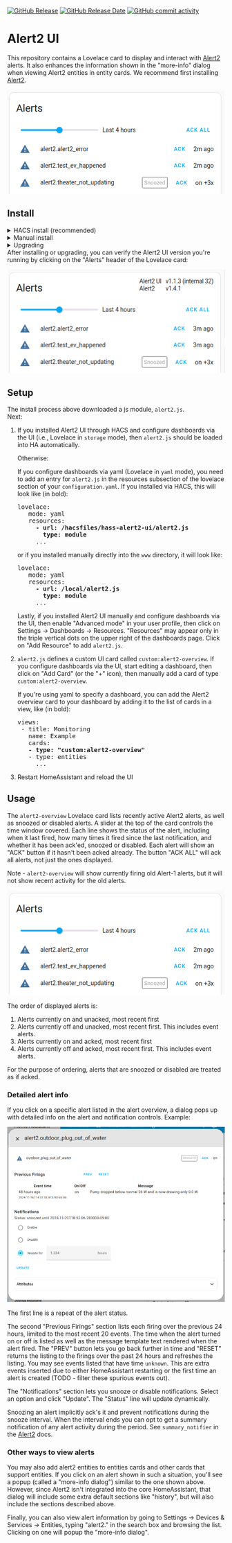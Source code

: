<!-- ~/tmp/general-env/bin/grip -b ~/tmp/hass-alert2-ui/README.md 6420 -->

[![GitHub Release](https://img.shields.io/github/v/release/redstone99/hass-alert2-ui)](https://github.com/redstone99/hass-alert2-ui/releases)
[![GitHub Release Date](https://img.shields.io/github/release-date/redstone99/hass-alert2-ui)](https://github.com/redstone99/hass-alert2-ui/releases)
[![GitHub commit activity](https://img.shields.io/github/commit-activity/y/redstone99/hass-alert2-ui)](https://github.com/redstone99/hass-alert2-ui/commits/master/)
<!-- ![GitHub commits since latest release](https://img.shields.io/github/commits-since/redstone99/hass-alert2-ui/latest) -->

# Alert2 UI

This repository contains a Lovelace card to display and interact with [Alert2](https://github.com/redstone99/hass-alert2) alerts.  It also enhances the information shown in the "more-info" dialog when viewing Alert2 entities in entity cards. We recommend first installing [Alert2](https://github.com/redstone99/hass-alert2).

![Alert2 overview card](resources/overview.png)

## Install

<details>
<summary>HACS install (recommended)</summary>

1. If HACS is not installed, follow HACS installation and configuration instructions at https://hacs.xyz/.

1. Click the button below

    [![Open your Home Assistant instance and open a repository inside the Home Assistant Community Store.](https://my.home-assistant.io/badges/hacs_repository.svg)](https://my.home-assistant.io/redirect/hacs_repository/?owner=redstone99&repository=hass-alert2-ui&category=plugin)

    or visit the HACS pane and add `https://github.com/redstone99/hass-alert2-ui.git` as a custom repository of type "Dashboard" by following [these instructions](https://hacs.xyz/docs/faq/custom_repositories/).

1. The UI should now show the "Alert2 UI" doc page in HACS. Click the "Download" button (bottom right of screen) to download the UI module.

    If for some reason adding the repository did not take you to the "Alert2 UI" doc page, you may need to click again on the HACS pane, search for "Alert2 UI" and click on it to get to the page.


1. Click "Reload" when it prompts you to reload your browser.
</details>

<details>
<summary>Manual install</summary>

1. Download the `Source code (zip)` link from the repository [release section](https://github.com/redstone99/hass-alert2-ui/releases) under "Assets" and unzip it.

   We do not recommend downloading directly from the `main` branch.

1. Create the directory `www` in your Home Assistant configuration directory if it doesn't already exist.

   Your configuration directory is the directory with `configuration.yaml`. It is commonly `/config`, or may be something like `~/.home-assistant/` for Linux installations.
   
1. Copy `alert2.js` from unzipped file into the directory `www` in your config.

   Your config directory should look similar to this after copying:
                   
        <config dir>/configuration.yaml
        <config dir>/www/alert2.js
        <config dir>/custom_components/alert2/__init__.py
        <config dir>/custom_components/alert2/sensor.py
         ... etc...

</details>

<details>
<summary>Upgrading</summary>

After upgrading Alert2 UI, it can take time for the browser or HA companion app to update alert2.js.  To speed that up:

* On the web, try reloading the page a few times and also "Clear cookies & site data".

* On the Android HA companion app, try going to System Settings -> Apps -> Home Assistant -> Storage & cache and clicking "Clear cache".  Then in the HA app, click on the vertical dots at the top and click on "Reload resources".  You may need to wait a few seconds and click "Reload resources" twice.

</details

After installing or upgrading, you can verify the Alert2 UI version you're running by clicking on the "Alerts" header of the Lovelace card:

![Alert2 overview card with version info](resources/overview2.png)


## Setup

The install process above downloaded a js module, `alert2.js`.
<br>Next:

1. If you installed Alert2 UI through HACS and configure dashboards via the UI (i.e., Lovelace in `storage` mode), then `alert2.js` should be loaded into HA automatically.

    Otherwise:

    If you configure dashboards via yaml (Lovelace in `yaml` mode), you need to add an entry for `alert2.js` in the resources subsection of the lovelace section of your `configuration.yaml`. If you installed via HACS, this will look like (in bold):

    <pre>lovelace:
      mode: yaml
      resources:
        <b>- url: /hacsfiles/hass-alert2-ui/alert2.js</b>
          <b>type: module</b>
        ...</pre>

    or if you installed manually directly into the `www` directory, it will look like:

    <pre>lovelace:
      mode: yaml
      resources:
        <b>- url: /local/alert2.js</b>
          <b>type: module</b>
        ...</pre>

    Lastly, if you installed Alert2 UI manually and configure dashboards via the UI, then enable "Advanced mode" in your user profile, then click on Settings -> Dashboards -> Resources.  "Resources" may appear only in the triple vertical dots on the upper right of the dashboards page. Click on "Add Resource" to add `alert2.js`.


1. `alert2.js` defines a custom UI card called `custom:alert2-overview`. If you configure dashboards via the UI, start editing a dashboard, then click on "Add Card" (or the "+" icon), then manually add a card of type `custom:alert2-overview`.

    If you're using yaml to specify a dashboard, you can add the Alert2 overview card to your dashboard by adding it to the list of cards in a view, like (in bold):

    <pre>views:
    - title: Monitoring
      name: Example
      cards:
      <b>- type: "custom:alert2-overview"</b>
      - type: entities
        ...</pre>


1. Restart HomeAssistant and reload the UI

## Usage

The `alert2-overview` Lovelace card lists recently active Alert2 alerts, as well as snoozed or disabled alerts.  A slider at the top of the card controls the time window covered. Each line shows the status of the alert, including when it last fired, how many times it fired since the last notification, and whether it has been ack'ed, snoozed or disabled.  Each alert will show an "ACK" button if it hasn't been acked already. The button "ACK ALL" will ack all alerts, not just the ones displayed.

Note - `alert2-overview` will show currently firing old Alert-1 alerts, but it will not show recent activity for the old alerts.

![Alert2 overview card](resources/overview.png)

The order of displayed alerts is:
1. Alerts currently on and unacked, most recent first
1. Alerts currently off and unacked, most recent first. This includes event alerts.
1. Alerts currently on and acked, most recent first
1. Alerts currently off and acked, most recent first. This includes event alerts.

For the purpose of ordering, alerts that are snoozed or disabled are treated as if acked.


### Detailed alert info

If you click on a specific alert listed in the alert overview, a dialog pops up with detailed info on the alert and notification controls. Example:

![Alert2 overview card](resources/more-info.png)

The first line is a repeat of the alert status.

The second "Previous Firings" section lists each firing over the previous 24 hours, limited to the most recent 20 events.  The time when the alert turned on or off is listed as well as the message template text rendered when the alert fired.  The "PREV" button lets you go back further in time and "RESET" returns the listing to the firings over the past 24 hours and refreshes the listing.  You may see events listed that have time `unknown`. This are extra events inserted due to either HomeAssistant restarting or the first time an alert is created (TODO - filter these spurious events out).

The "Notifications" section lets you snooze or disable notifications. Select an option and click "Update".  The "Status" line will update dynamically.

Snoozing an alert implicitly ack's it and prevent notifications during the snooze interval.  When the interval ends you can opt to get a summary notification of any alert activity during the period. See `summary_notifier` in the [Alert2](https://github.com/redstone99/hass-alert2) docs.

### Other ways to view alerts

You may also add alert2 entities to entities cards and other cards that support entities.  If you click on an alert shown in such a situation, you'll see a popup (called a "more-info dialog") similar to the one shown above.  However, since Alert2 isn't integrated into the core HomeAssistant, that dialog will include some extra default sections like "history", but will also include the sections described above.

Finally, you can also view alert information by going to Settings -> Devices & Services -> Entities, typing "alert2." in the search box and browsing the list.  Clicking on one will popup the "more-info dialog".

